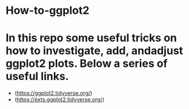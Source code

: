 # How-to-ggplot2

# In this repo some useful tricks on how to investigate, add, andadjust ggplot2 plots. Below a series of useful links.

* (https://ggplot2.tidyverse.org/)<br>
* (https://exts.ggplot2.tidyverse.org/)<br>
